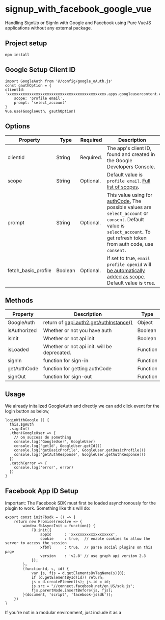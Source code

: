 # signup_with_facebook_google_vue

Handling SignUp or SignIn with Google and Facebook using Pure VueJS applications without any external package.

## Project setup
```
npm install
```

## Google Setup Client ID

    import GoogleAuth from '@/config/google_oAuth.js'
    const gauthOption = {
    clientId: 'xxxxxxxxxxxxxxxxxxxxxxxxxxxxxxxxxxxxxxxxxxxxx.apps.googleusercontent.com',
        scope: 'profile email',
        prompt: 'select_account'
    }
    Vue.use(GoogleAuth, gauthOption)


 ## Options
 
 <table>
<thead>
<tr>
<th>Property</th>
<th>Type</th>
<th>Required</th>
<th>Description</th>
</tr>
</thead>
<tbody>
<tr>
<td>clientId</td>
<td>String</td>
<td>Required.</td>
<td>The app's client ID, found and created in the Google Developers Console.</td>
</tr>
<tr>
<td>scope</td>
<td>String</td>
<td>Optional.</td>
<td>Default value is <code>profile email</code>. <a href="https://developers.google.com/identity/protocols/googlescopes" rel="nofollow">Full list of scopes</a>.</td>
</tr>
<tr>
<td>prompt</td>
<td>String</td>
<td>Optional.</td>
<td>This value using for <a href="https://developers.google.com/api-client-library/javascript/reference/referencedocs#gapiauth2offlineaccessoptions" rel="nofollow">authCode.</a> The possible values are <code>select_account</code> or <code>consent</code>. Default value is <code>select_account</code>. To get refresh token from auth code, use <code>consent</code>.</td>
</tr>
<tr>
<td>fetch_basic_profile</td>
<td>Boolean</td>
<td>Optional.</td>
<td>If set to true, <code>email profile openid</code> will <a href="https://developers.google.com/identity/sign-in/web/sign-in" rel="nofollow">be automatically added as scope</a>. Default value is <code>true</code>.</td>
</tr>
</tbody>
</table>

## Methods
    
 <table>
<thead>
<tr>
<th>Property</th>
<th>Description</th>
<th>Type</th>
</tr>
</thead>
<tbody>
<tr>
<td>GoogleAuth</td>
<td>return of <a href="https://developers.google.com/identity/sign-in/web/reference#gapiauth2authresponse" rel="nofollow">gapi.auth2.getAuthInstance()</a></td>
<td>Object</td>
</tr>
<tr>
<td>isAuthorized</td>
<td>Whether or not you have auth</td>
<td>Boolean</td>
</tr>
<tr>
<td>isInit</td>
<td>Whether or not api init</td>
<td>Boolean</td>
</tr>
<tr>
<td>isLoaded</td>
<td>Whether or not api init. will be deprecated.</td>
<td>Function</td>
</tr>
<tr>
<td>signIn</td>
<td>function for sign-in</td>
<td>Function</td>
</tr>
<tr>
<td>getAuthCode</td>
<td>function for getting authCode</td>
<td>Function</td>
</tr>
<tr>
<td>signOut</td>
<td>function for sign-out</td>
<td>Function</td>
</tr>
</tbody>
</table>

## Usage

We already initalized GoogleAuth and directly we can add click event for the login button as below,

    loginWithGoogle () {
      this.$gAuth
      .signIn()
      .then(GoogleUser => {
        // on success do something
        console.log('GoogleUser', GoogleUser)
        console.log('getId', GoogleUser.getId())
        console.log('getBasicProfile', GoogleUser.getBasicProfile())
        console.log('getAuthResponse', GoogleUser.getAuthResponse())
      })
      .catch(error => {
        console.log('error', error)
      })
    }
    
## Facebook App ID Setup
   Important: The Facebook SDK must first be loaded asynchronously for the plugin to work. Something like this will do:

    export const initFbsdk = () => {
        return new Promise(resolve => {
            window.fbAsyncInit = function() {
                FB.init({
                    appId      : 'xxxxxxxxxxxxxxxxxxx',
                    cookie     : true,  // enable cookies to allow the server to access the session
                    xfbml      : true,  // parse social plugins on this page
                    version    : 'v2.8' // use graph api version 2.8
                });
            };
            (function(d, s, id) {
                var js, fjs = d.getElementsByTagName(s)[0];
                if (d.getElementById(id)) return;
                js = d.createElement(s); js.id = id;
                js.src = "//connect.facebook.net/en_US/sdk.js";
                fjs.parentNode.insertBefore(js, fjs);
            }(document, 'script', 'facebook-jssdk'));
        })
    }
    
   If you're not in a modular environment, just include it as a <code><script></code>.
    
    <script type="text/javascript" src="https://connect.facebook.net/en_US/sdk.js"></script>
    
### Usage
Step 1: import and use the plugin if you're in a modular environment otherwise plugin will register itself.

    import { initFbsdk } from '@/config/facebook_oAuth.js'
    
Step 2: Initialize the Facebook instance with the app id
    
    mounted () {
       initFbsdk()
    }
Step 3: Add the button click event

    loginWithFacebook () {
      window.FB.login(response => {
        console.log('fb response', response)
      }, this.params)
    }

### Compiles and hot-reloads for development
```
npm run serve
```

## <g-emoji class="g-emoji" alias="tada" fallback-src="https://github.githubassets.com/images/icons/emoji/unicode/1f389.png">🎉 </g-emoji> [Demo Link](https://young-savannah-57214.herokuapp.com/login)  <g-emoji class="g-emoji" alias="tada" fallback-src="https://github.githubassets.com/images/icons/emoji/unicode/1f389.png">🎉</g-emoji>
# Login Screen

<img width="565" alt="Login" src="https://user-images.githubusercontent.com/3702438/66127487-6d0a5a80-e609-11e9-86b5-034c5899765f.png">


# SignUp Screen

<img width="574" alt="SignUp" src="https://user-images.githubusercontent.com/3702438/66127630-c5d9f300-e609-11e9-991e-92a78f58140b.png">


### Compiles and minifies for production
```
npm run build
```

### Run your tests
```
npm run test
```

### Lints and fixes files
```
npm run lint
```

### Run your unit tests
```
npm run test:unit
```

### Customize configuration
See [Configuration Reference](https://cli.vuejs.org/config/).
